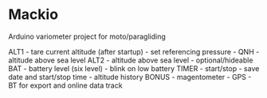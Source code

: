 # Mackio
Arduino variometer project for moto/paragliding

ALT1
    - tare current altitude (after startup)
    - set referencing pressure - QNH
    - altitude above sea level
ALT2
    - altitude above sea level
    - optional/hideable
BAT
    - battery level (six level)
    - blink on low battery
TIMER
    - start/stop
    - save date and start/stop time
    - altitude history
BONUS
    - magentometer
    - GPS
    - BT for export and online data track

